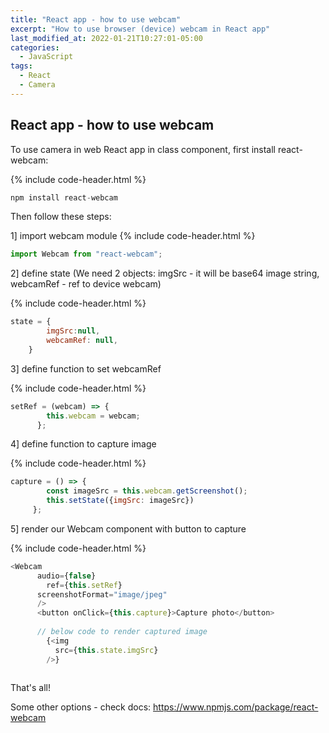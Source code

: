 ```yaml
---
title: "React app - how to use webcam"
excerpt: "How to use browser (device) webcam in React app"
last_modified_at: 2022-01-21T10:27:01-05:00
categories:
  - JavaScript
tags: 
  - React
  - Camera
---
```


<!-- short introduction -->
## React app - how to use webcam

To use camera in web React app in class component, first install react-webcam:

{% include code-header.html %}
```js
npm install react-webcam
```
Then follow these steps: 

1] import webcam module
{% include code-header.html %}
```js
import Webcam from "react-webcam";
```

2] define state (We need 2 objects: imgSrc - it will be base64 image string, webcamRef - ref to device webcam)

{% include code-header.html %}
```js
state = {
		imgSrc:null,
		webcamRef: null,
	}
```

3] define function to set webcamRef

{% include code-header.html %}
```js
setRef = (webcam) => {
		this.webcam = webcam;
	  };
```

4] define function to capture image

{% include code-header.html %}
```js
capture = () => {
		const imageSrc = this.webcam.getScreenshot();
		this.setState({imgSrc: imageSrc})
	 };
```

5] render our Webcam component with button to capture

{% include code-header.html %}
```js
<Webcam
      audio={false}
    	ref={this.setRef}
      screenshotFormat="image/jpeg"
      />
      <button onClick={this.capture}>Capture photo</button>
      
      // below code to render captured image
        {<img
          src={this.state.imgSrc}
        />}
      
```

That's all!

Some other options - check docs:
https://www.npmjs.com/package/react-webcam


